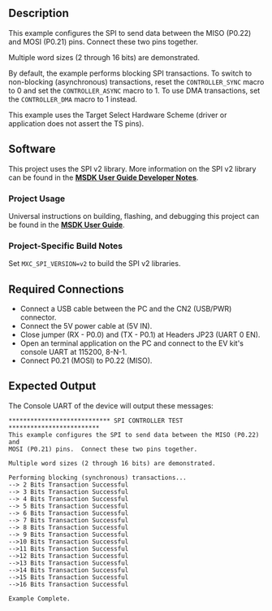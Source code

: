 ## Description

This example configures the SPI to send data between the MISO (P0.22) and MOSI (P0.21) pins.  Connect these two pins together.

Multiple word sizes (2 through 16 bits) are demonstrated.

By default, the example performs blocking SPI transactions.  To switch to non-blocking (asynchronous) transactions, reset the `CONTROLLER_SYNC` macro to 0 and set the `CONTROLLER_ASYNC` macro to 1.  To use DMA transactions, set the `CONTROLLER_DMA` macro to 1 instead.

This example uses the Target Select Hardware Scheme (driver or application does not assert the TS pins).

## Software

This project uses the SPI v2 library. More information on the SPI v2 library can be found in the **[MSDK User Guide Developer Notes](https://analog-devices-msdk.github.io/msdk/USERGUIDE/#spi-v2-library)**.

### Project Usage

Universal instructions on building, flashing, and debugging this project can be found in the **[MSDK User Guide](https://analog-devices-msdk.github.io/msdk/USERGUIDE/)**.

### Project-Specific Build Notes

Set `MXC_SPI_VERSION=v2` to build the SPI v2 libraries.

## Required Connections

-   Connect a USB cable between the PC and the CN2 (USB/PWR) connector.
-   Connect the 5V power cable at (5V IN).
-   Close jumper (RX - P0.0) and (TX - P0.1) at Headers JP23 (UART 0 EN).
-   Open an terminal application on the PC and connect to the EV kit's console UART at 115200, 8-N-1.
-   Connect P0.21 (MOSI) to P0.22 (MISO).

## Expected Output

The Console UART of the device will output these messages:

```
**************************** SPI CONTROLLER TEST *************************
This example configures the SPI to send data between the MISO (P0.22) and
MOSI (P0.21) pins.  Connect these two pins together.

Multiple word sizes (2 through 16 bits) are demonstrated.

Performing blocking (synchronous) transactions...
--> 2 Bits Transaction Successful
--> 3 Bits Transaction Successful
--> 4 Bits Transaction Successful
--> 5 Bits Transaction Successful
--> 6 Bits Transaction Successful
--> 7 Bits Transaction Successful
--> 8 Bits Transaction Successful
--> 9 Bits Transaction Successful
-->10 Bits Transaction Successful
-->11 Bits Transaction Successful
-->12 Bits Transaction Successful
-->13 Bits Transaction Successful
-->14 Bits Transaction Successful
-->15 Bits Transaction Successful
-->16 Bits Transaction Successful

Example Complete.
```
